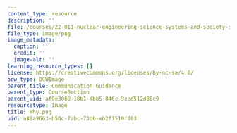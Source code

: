 ```yaml
---
content_type: resource
description: ''
file: /courses/22-011-nuclear-engineering-science-systems-and-society-spring-2020/a88a9663b50c7abc73d6eb2f1510f003_Why.png
file_type: image/png
image_metadata:
  caption: ''
  credit: ''
  image-alt: ''
learning_resource_types: []
license: https://creativecommons.org/licenses/by-nc-sa/4.0/
ocw_type: OCWImage
parent_title: Communication Guidance
parent_type: CourseSection
parent_uid: af9e3069-18b1-4bb5-846c-9eed512d88c9
resourcetype: Image
title: Why.png
uid: a88a9663-b50c-7abc-73d6-eb2f1510f003
---
```

